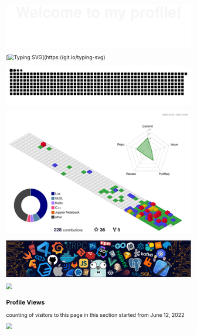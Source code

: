 ![](assets/Bottom_up.svg)

[![Typing SVG](https://readme-typing-svg.demolab.com?font=Fira+Code&pause=1000&color=1DF764&width=435&lines=Hi+there+%F0%9F%91%8B%2C+I+am+Dian;Welcome+to+My+Profile!)](https://git.io/typing-svg)

<picture>
  <source media="(prefers-color-scheme: dark)" srcset="https://raw.githubusercontent.com/qidian99/qidian99/output/github-contribution-grid-snake-dark.svg">
  <source media="(prefers-color-scheme: light)" srcset="https://raw.githubusercontent.com/qidian99/qidian99/output/github-contribution-grid-snake.svg">
  <img alt="github contribution grid snake animation" src="https://raw.githubusercontent.com/qidian99/qidian99/output/github-contribution-grid-snake.svg">
</picture>
<!--   my-header-img -->



![](./profile-3d-contrib/profile-gitblock.svg)

                                                                                                                                                                           

 

<!--   profile-green-animate -->

<!--   grid-snake -->
<!-- ![](https://github.com/BEPb/BEPb/blob/output/github-contribution-grid-snake.svg) -->

  <!-- skyline 
<a href="https://skyline.github.com/BEPb/2022"><img src="./assets/2022.gif" alt="" width="auto" height="auto" /></a> -->


![](./assets/header.png)

<!--  2d history skills -->
<img src="https://cr-skills-chart-widget.azurewebsites.net/api/api?username=qidian99" width="auto"></img>

### Profile Views
counting of visitors to this page in this section started from June 12, 2022

![](https://count.getloli.com/get/@qidian99.github.readme)
</br>
